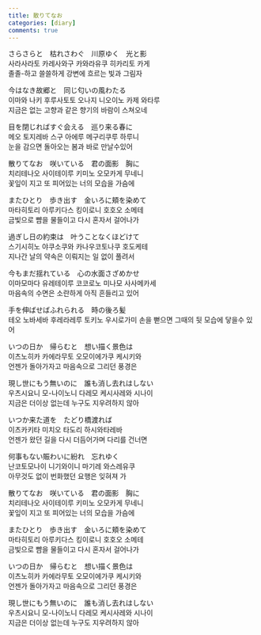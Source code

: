 ```yaml
---
title: 散りてなお
categories: [diary]
comments: true
---
```


さらさらと　枯れさわぐ　川原ゆく　光と影   
사라사라토 카레사와구 카와라유쿠 히카리토 카게   
졸졸-하고 쓸쓸하게 강변에 흐르는 빛과 그림자   

今はなき故郷と　同じ匂いの風わたる   
이마와 나키 후루사토토 오나지 니오이노 카제 와타루   
지금은 없는 고향과 같은 향기의 바람이 스쳐오네   
   
目を閉じればすぐ会える　巡り来る春に   
메오 토지레바 스구 아에루 메구리쿠루 하루니   
눈을 감으면 돌아오는 봄과 바로 만날수있어   

散りてなお　咲いている　君の面影　胸に   
치리테나오 사이테이루 키미노 오모카게 무네니   
꽃잎이 지고 또 피어있는 너의 모습을 가슴에   

またひとり　歩き出す　金いろに頬を染めて   
마타히토리 아루키다스 킹이로니 호호오 소메테   
금빛으로 뺨을 물들이고 다시 혼자서 걸어나가   
   
過ぎし日の約束は　叶うことなくほどけて   
스기시히노 야쿠소쿠와 카나우코토나쿠 호도케테   
지나간 날의 약속은 이뤄지는 일 없이 풀려서   

今もまだ揺れている　心の水面さざめかせ   
이마모마다 유레테이루 코코로노 미나모 사사메카세   
마음속의 수면은 소란하게 아직 흔들리고 있어   
   
手を伸ばせばふれられる　時の後ろ髪   
테오 노바세바 후레라레루 토키노 우시로가미
손을 뻗으면 그때의 뒷 모습에 닿을수 있어   
   
いつの日か　帰らむと　想い描く景色は   
이츠노히카 카에라무토 오모이에가쿠 케시키와   
언젠가 돌아가자고 마음속으로 그리던 풍경은   

現し世にもう無いのに　誰も消し去れはしない   
우츠시요니 모-나이노니 다레모 케시사레와 시나이   
지금은 더이상 없는데 누구도 지우려하지 않아   
   
いつか来た道を　たどり橋渡れば   
이츠카키타 미치오 타도리 하시와타레바   
언젠가 왔던 길을 다시 더듬어가며 다리를 건너면   

何事もない賑わいに紛れ　忘れゆく   
난코토모나이 니기와이니 마기레 와스레유쿠   
아무것도 없이 번화했던 요행은 잊혀져 가   
   
散りてなお　咲いている　君の面影　胸に   
치리테나오 사이테이루 키미노 오모카게 무네니   
꽃잎이 지고 또 피어있는 너의 모습을 가슴에   

またひとり　歩き出す　金いろに頬を染めて   
마타히토리 아루키다스 킹이로니 호호오 소메테   
금빛으로 뺨을 물들이고 다시 혼자서 걸어나가   
   
いつの日か　帰らむと　想い描く景色は   
이츠노히카 카에라무토 오모이에가쿠 케시키와   
언젠가 돌아가자고 마음속으로 그리던 풍경은   

現し世にもう無いのに　誰も消し去れはしない   
우츠시요니 모-나이노니 다레모 케시사레와 시나이   
지금은 더이상 없는데 누구도 지우려하지 않아   
